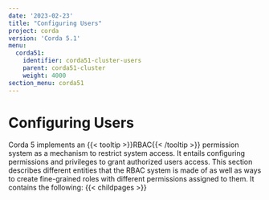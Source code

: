```yaml
---
date: '2023-02-23'
title: "Configuring Users"
project: corda
version: 'Corda 5.1'
menu:
  corda51:
    identifier: corda51-cluster-users
    parent: corda51-cluster
    weight: 4000
section_menu: corda51
---
```

# Configuring Users
Corda 5 implements an {{< tooltip >}}RBAC{{< /tooltip >}} permission system as a mechanism to restrict system access.
It entails configuring permissions and privileges to grant authorized users access. This section describes different entities that the RBAC system is made of as well as ways to create fine-grained roles with different permissions assigned to them. It contains the following:
{{< childpages >}}
